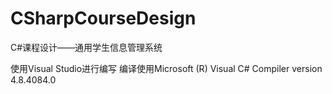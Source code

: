 # CSharpCourseDesign

C#课程设计——通用学生信息管理系统

使用Visual Studio进行编写
编译使用Microsoft (R) Visual C# Compiler version 4.8.4084.0
